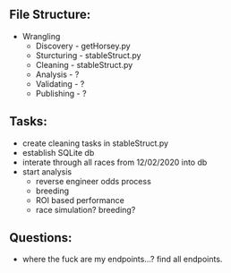 File Structure:
---
- Wrangling
	- Discovery		-	getHorsey.py
	- Sturcturing	-	stableStruct.py
	- Cleaning		-	stableStruct.py
	- Analysis		-	?
	- Validating	-	?
	- Publishing	-	?

Tasks:
---
- create cleaning tasks in stableStruct.py
- establish SQLite db 
- interate through all races from 12/02/2020 into db
- start analysis
	- reverse engineer odds process
	- breeding 
	- ROI based performance
	- race simulation? breeding? 

Questions: 
---
- where the fuck are my endpoints...? find all endpoints.

